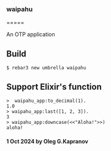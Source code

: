 ### waipahu
=====

An OTP application

Build
-----

    $ rebar3 new umbrella waipahu

Support Elixir's function
-----

    >  waipahu_app:to_decimal(1).
    1.0
    > waipahu_app:last([1, 2, 3]).
    3
    > waipahu_app:downcase(<<"Aloha!">>)
    aloha!

#### 1 Oct 2024 by Oleg G.Kapranov

[1]: https://rebar3.org/docs/basic_usage/
[2]: https://rebar3.org/docs/getting-started/
[3]: https://medium.com/@kanishkanaik97/introduction-to-erlang-and-elixir-b84a5f2db2eb
[4]: https://www.manning.com/books/erlang-and-otp-in-action
[5]: https://yalin.dev/tags/erlang/
[6]: https://github.com/ygunayer/erlang-examples
[7]: https://github.com/imeraj/erlang_playground
[8]: https://github.com/videlalvaro/gen_microservice
